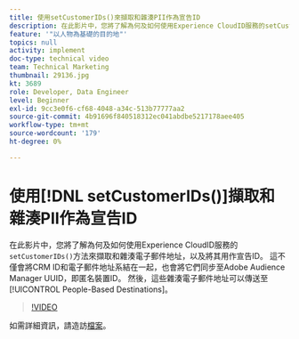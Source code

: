 ```yaml
---
title: 使用setCustomerIDs()來擷取和雜湊PII作為宣告ID
description: 在此影片中，您將了解為何及如何使用Experience CloudID服務的setCustomerIDs()方法來擷取和雜湊電子郵件地址，以及將其用作宣告ID。 這不僅會將CRM ID和電子郵件地址系結在一起，也會將它們同步至Adobe Audience Manager UUID，即匿名裝置ID。 然後，這些雜湊電子郵件地址便可傳送至以人物為基礎的目的地。
feature: '"以人物為基礎的目的地"'
topics: null
activity: implement
doc-type: technical video
team: Technical Marketing
thumbnail: 29136.jpg
kt: 3689
role: Developer, Data Engineer
level: Beginner
exl-id: 9cc3e0f6-cf68-4048-a34c-513b77777aa2
source-git-commit: 4b91696f840518312ec041abdbe5217178aee405
workflow-type: tm+mt
source-wordcount: '179'
ht-degree: 0%

---
```


# 使用[!DNL setCustomerIDs()]擷取和雜湊PII作為宣告ID

在此影片中，您將了解為何及如何使用Experience CloudID服務的`setCustomerIDs()`方法來擷取和雜湊電子郵件地址，以及將其用作宣告ID。 這不僅會將CRM ID和電子郵件地址系結在一起，也會將它們同步至Adobe Audience Manager UUID，即匿名裝置ID。 然後，這些雜湊電子郵件地址可以傳送至[!UICONTROL People-Based Destinations]。

>[!VIDEO](https://video.tv.adobe.com/v/29136/?quality=12)

如需詳細資訊，請造訪[檔案](https://docs.adobe.com/content/help/en/id-service/using/reference/hashing-support.html)。
